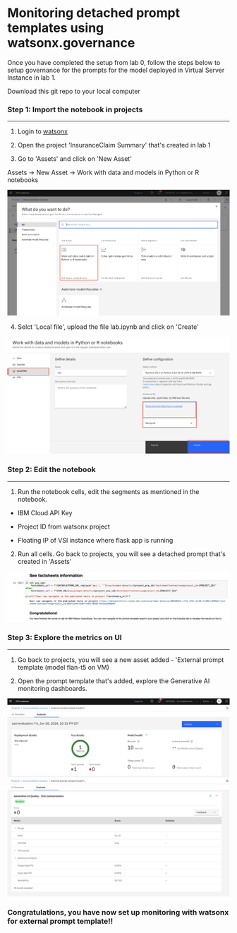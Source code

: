 # Monitoring detached prompt templates using watsonx.governance

Once you have completed the setup from lab 0, follow the steps below to setup governance for the prompts for the model deployed in Virtual Server Instance in lab 1. 

Download this git repo to your local computer

### Step 1: Import the notebook in projects
---

1. Login to [watsonx](https://dataplatform.cloud.ibm.com/wx/home) 

2. Open the project 'InsuranceClaim Summary' that's created in lab 1

3. Go to 'Assets' and click on 'New Asset'

Assets -> New Asset -> Work with data and models in Python or R notebooks

<img src="images/lab 2/notebook 01.png">

4. Selct 'Local file', upload the file lab.ipynb and click on 'Create'

<img src="images/lab 2/notebook 02.png">

### Step 2: Edit the notebook 
---

1. Run the notebook cells, edit the segments as mentioned in the notebook. 

- IBM Cloud API Key

- Project ID from watsonx project

- Floating IP of VSI instance where flask app is running

2. Run all cells. Go back to projects, you will see a detached prompt that's created in 'Assets'

<img src="images/lab 2/notebook 03.png">

### Step 3: Explore the metrics on UI
---

1. Go back to projects, you will see a new asset added - 'External prompt template (model flan-t5 on VM)

2. Open the prompt template that's added, explore the Generative AI monitoring dashboards. 

<img src="images/lab 2/governance 01.png">

<img src="images/lab 2/governance 02.png">

### Congratulations, you have now set up monitoring with watsonx for external prompt template!! 